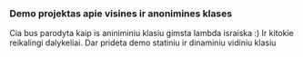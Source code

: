### Demo projektas apie visines ir anonimines klases

Cia bus parodyta kaip is aniniminiu klasiu gimsta lambda israiska :)
Ir kitokie reikalingi dalykeliai.
Dar prideta demo statiniu ir dinaminiu vidiniu klasiu